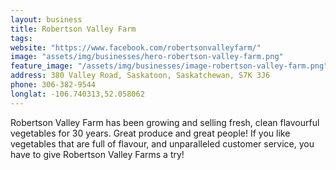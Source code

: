 ```yaml
---
layout: business
title: Robertson Valley Farm
tags:
website: "https://www.facebook.com/robertsonvalleyfarm/"
image: "assets/img/businesses/hero-robertson-valley-farm.png"
feature_image: "/assets/img/businesses/image-robertson-valley-farm.png"
address: 380 Valley Road, Saskatoon, Saskatchewan, S7K 3J6
phone: 306-382-9544
longlat: -106.740313,52.058062
---
```

Robertson Valley Farm has been growing and selling fresh, clean flavourful vegetables for 30 years. Great produce and great people! If you like vegetables that are full of flavour, and unparalleled customer service, you have to give Robertson Valley Farms a try!
